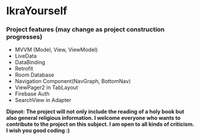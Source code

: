 # IkraYourself
  
### Project features (may change as project construction progresses)
- MVVM (Model, View, ViewModel)
- LiveData
- DataBinding
- Retrofit
- Room Database
- Navigation Component(NavGraph, BottomNav)
- ViewPager2 in TabLayout
- Firebase Auth 
- SearchView in Adapter

 **Dipnot: The project will not only include the reading of a holy book but also general religious information. I welcome everyone who wants to contribute to the project on this subject. I am open to all kinds of criticism.
I wish you good coding :)**
  
   
